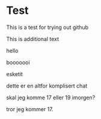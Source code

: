 # Test
This is a test for trying out github

This is additional text

hello


booooooi

esketit

dette er en altfor komplisert chat

skal jeg komme 17 eller 19 imorgen?

tror jeg kommer 17.